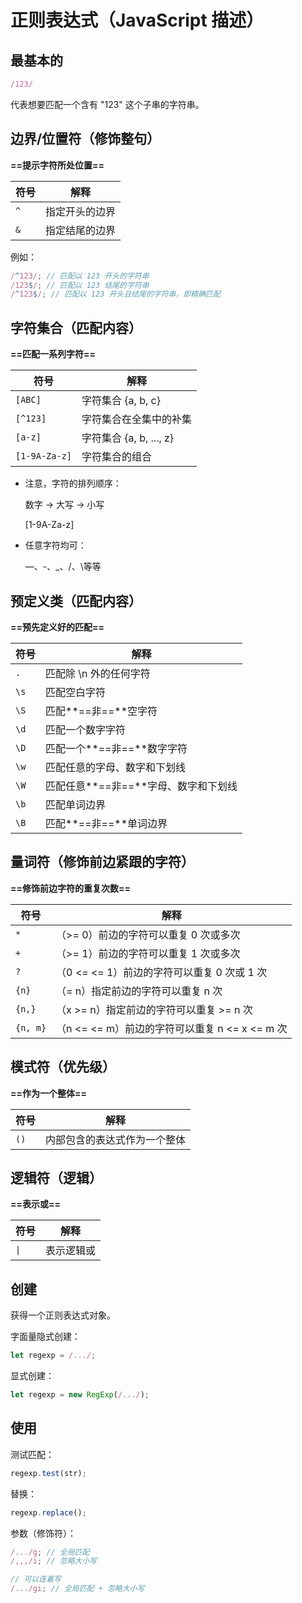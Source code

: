 # 正则表达式（JavaScript 描述）

## 最基本的

```js
/123/
```

代表想要匹配一个含有 "123" 这个子串的字符串。





## 边界/位置符（修饰整句）

**==提示字符所处位置==**

| 符号 | 解释           |
| ---- | -------------- |
| `^`  | 指定开头的边界 |
| `&`  | 指定结尾的边界 |

例如：

```js
/^123/; // 匹配以 123 开头的字符串
/123$/; // 匹配以 123 结尾的字符串
/^123$/; // 匹配以 123 开头且结尾的字符串，即精确匹配
```





## 字符集合（匹配内容）

**==匹配一系列字符==**

| 符号          | 解释                    |
| ------------- | ----------------------- |
| `[ABC]`       | 字符集合 {a, b, c}      |
| `[^123]`      | 字符集合在全集中的补集  |
| `[a-z]`       | 字符集合 {a, b, ..., z} |
| `[1-9A-Za-z]` | 字符集合的组合          |

- 注意，字符的排列顺序：

  数字 → 大写 → 小写

  [1-9A-Za-z]

- 任意字符均可：

  —、-、_、/、\等等





## 预定义类（匹配内容）

**==预先定义好的匹配==**

| 符号 | 解释                                 |
| ---- | ------------------------------------ |
| `.`  | 匹配除 \n 外的任何字符               |
| `\s` | 匹配空白字符                         |
| `\S` | 匹配**==非==**空字符                         |
| `\d` | 匹配一个数字字符                     |
| `\D` | 匹配一个**==非==**数字字符                   |
| `\w` | 匹配任意的字母、数字和下划线         |
| `\W` | 匹配任意**==非==**字母、数字和下划线 |
| `\b` | 匹配单词边界                         |
| `\B` | 匹配**==非==**单词边界             |





## 量词符（修饰前边紧跟的字符）

**==修饰前边字符的重复次数==**

| 符号     | 解释                                            |
| -------- | ----------------------------------------------- |
| `*`      | （>= 0）前边的字符可以重复 0 次或多次           |
| `+`      | （>= 1）前边的字符可以重复 1 次或多次           |
| `?`      | （0 <= <= 1）前边的字符可以重复 0 次或 1 次     |
| `{n}`    | （= n）指定前边的字符可以重复 n 次              |
| `{n,}`   | （x >= n）指定前边的字符可以重复 >= n 次        |
| `{n, m}` | （n <=  <= m）前边的字符可以重复 n <= x <= m 次 |





## 模式符（优先级）

**==作为一个整体==**

| 符号 | 解释                         |
| ---- | ---------------------------- |
| `()` | 内部包含的表达式作为一个整体 |





## 逻辑符（逻辑）

**==表示或==**

| 符号 | 解释       |
| ---- | ---------- |
| `\|` | 表示逻辑或 |





## 创建

获得一个正则表达式对象。

字面量隐式创建：

```js
let regexp = /.../;
```

显式创建：

```js
let regexp = new RegExp(/.../);
```



## 使用

测试匹配：

```js
regexp.test(str);
```

替换：

```js
regexp.replace();
```

参数（修饰符）：

```js
/.../g; // 全局匹配
/,,,/i; // 忽略大小写

// 可以连着写
/.../gi; // 全局匹配 + 忽略大小写
```

